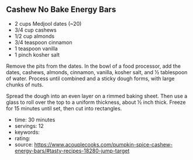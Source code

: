 Cashew No Bake Energy Bars
-----

- 2 cups Medjool dates (~20)
- 3/4 cup cashews
- 1/2 cup almonds
- 3/4 teaspoon cinnamon
- 1 teaspoon vanilla
- 1 pinch kosher salt

Remove the pits from the dates. In the bowl of a food processor, add the dates, cashews, almonds, cinnamon, vanilla, kosher salt, and ½ tablespoon of water. Process until combined and a sticky dough forms, with large chunks of nuts.

Spread the dough into an even layer on a rimmed baking sheet. Then use a glass to roll over the top to a uniform thickness, about ½ inch thick. Freeze for 15 minutes until set, then cut into rectangles.

- time: 30 minutes
- servings: 12
- keywords:
- rating:
- source: https://www.acouplecooks.com/pumpkin-spice-cashew-energy-bars/#tasty-recipes-18280-jump-target
